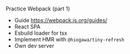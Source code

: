 Practice Webpack (part 1)

- Guide https://webpack.js.org/guides/
- React SPA
- Esbuild loader for tsx
- Implement HMR with `@hiogawa/tiny-refresh`
- Own dev server
